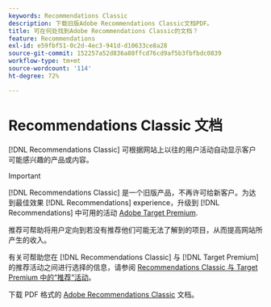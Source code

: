 ```yaml
---
keywords: Recommendations Classic
description: 下载旧版Adobe Recommendations Classic文档PDF。
title: 可在何处找到Adobe Recommendations Classic的文档？
feature: Recommendations
exl-id: e59fbf51-0c2d-4ec3-941d-d10633ce8a28
source-git-commit: 152257a52d836a88ffcd76cd9af5b3fbfbdc0839
workflow-type: tm+mt
source-wordcount: '114'
ht-degree: 72%

---
```


# Recommendations Classic 文档

[!DNL Recommendations Classic] 可根据网站上以往的用户活动自动显示客户可能感兴趣的产品或内容。

>[!IMPORTANT]
>
>[!DNL Recommendations Classic] 是一个旧版产品，不再许可给新客户。为达到最佳效果 [!DNL Recommendations] experience，升级到 [!DNL Recommendations] 中可用的活动 [Adobe Target Premium](/help/main/c-intro/intro.md).

推荐可帮助将用户定向到若没有推荐他们可能无法了解到的项目，从而提高网站所产生的收入。

有关可帮助您在 [!DNL Recommendations Classic] 与 [!DNL Target Premium] 的推荐活动之间进行选择的信息，请参阅 [Recommendations Classic 与 Target Premium 中的“推荐”活动](/help/main/c-recommendations/c-recommendations-faq/recommendations-classic-versus-recommendations-activities-target-premium.md)。

下载 PDF 格式的 [Adobe Recommendations Classic](/help/main/assets/adobe-recommendations-classic.pdf) 文档。
